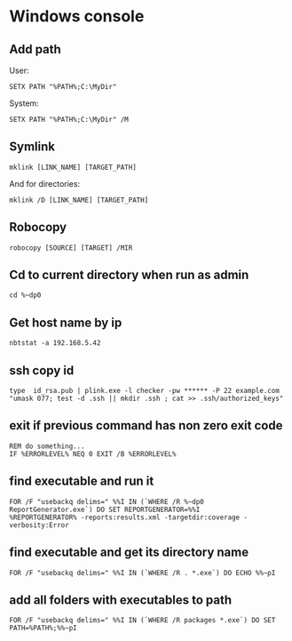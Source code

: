 # Windows console

## Add path

User:
```
SETX PATH "%PATH%;C:\MyDir"
```

System:
```
SETX PATH "%PATH%;C:\MyDir" /M
```

## Symlink
```
mklink [LINK_NAME] [TARGET_PATH]
```
And for directories:
```
mklink /D [LINK_NAME] [TARGET_PATH]
```

## Robocopy
```
robocopy [SOURCE] [TARGET] /MIR
```

## Cd to current directory when run as admin
```
cd %~dp0
```

## Get host name by ip
```
nbtstat -a 192.168.5.42
```

## ssh copy id
```
type  id_rsa.pub | plink.exe -l checker -pw ****** -P 22 example.com "umask 077; test -d .ssh || mkdir .ssh ; cat >> .ssh/authorized_keys"
```

## exit if previous command has non zero exit code
```
REM do something...
IF %ERRORLEVEL% NEQ 0 EXIT /B %ERRORLEVEL%
```

## find executable and run it
```
FOR /F "usebackq delims=" %%I IN (`WHERE /R %~dp0 ReportGenerator.exe`) DO SET REPORTGENERATOR=%%I
%REPORTGENERATOR% -reports:results.xml -targetdir:coverage -verbosity:Error
```

## find executable and get its directory name
```
FOR /F "usebackq delims=" %%I IN (`WHERE /R . *.exe`) DO ECHO %%~pI
```

## add all folders with executables to path
```
FOR /F "usebackq delims=" %%I IN (`WHERE /R packages *.exe`) DO SET PATH=%PATH%;%%~pI
```